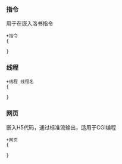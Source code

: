 ### 指令
用于在嵌入洛书指令

```
+指令
{
    
}
```
### 线程

```
+线程 线程名
{
    
}
```
### 网页
嵌入H5代码，通过标准流输出，适用于CGI编程

```
+网页
{
    
}
```
